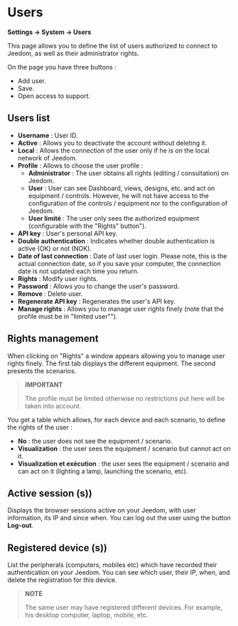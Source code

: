 # Users
**Settings → System → Users**

This page allows you to define the list of users authorized to connect to Jeedom, as well as their administrator rights.

On the page you have three buttons :

- Add user.
- Save.
- Open access to support.

## Users list

- **Username** : User ID.
- **Active** : Allows you to deactivate the account without deleting it.
- **Local** : Allows the connection of the user only if he is on the local network of Jeedom.
- **Profile** : Allows to choose the user profile :
    - **Administrator** : The user obtains all rights (editing / consultation) on Jeedom.
    - **User** : User can see Dashboard, views, designs, etc. and act on equipment / controls. However, he will not have access to the configuration of the controls / equipment nor to the configuration of Jeedom.
    - **User limité** : The user only sees the authorized equipment (configurable with the "Rights" button").
- **API key** : User&#39;s personal API key.
- **Double authentication** : Indicates whether double authentication is active (OK) or not (NOK).
- **Date of last connection** : Date of last user login. Please note, this is the actual connection date, so if you save your computer, the connection date is not updated each time you return.
- **Rights** : Modify user rights.
- **Password** : Allows you to change the user&#39;s password.
- **Remove** : Delete user.
- **Regenerate API key** : Regenerates the user&#39;s API key.
- **Manage rights** : Allows you to manage user rights finely (note that the profile must be in "limited user"").

## Rights management

When clicking on &quot;Rights&quot; a window appears allowing you to manage user rights finely. The first tab displays the different equipment. The second presents the scenarios.

> **IMPORTANT**
>
> The profile must be limited otherwise no restrictions put here will be taken into account.

You get a table which allows, for each device and each scenario, to define the rights of the user :
- **No** : the user does not see the equipment / scenario.
- **Visualization** : the user sees the equipment / scenario but cannot act on it.
- **Visualization et exécution** : the user sees the equipment / scenario and can act on it (lighting a lamp, launching the scenario, etc).

## Active session (s))

Displays the browser sessions active on your Jeedom, with user information, its IP and since when. You can log out the user using the button **Log-out**.

## Registered device (s))

List the peripherals (computers, mobiles etc) which have recorded their authentication on your Jeedom.
You can see which user, their IP, when, and delete the registration for this device.

> **NOTE**
>
> The same user may have registered different devices. For example, his desktop computer, laptop, mobile, etc.







